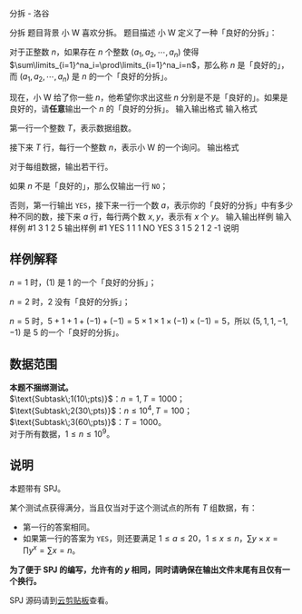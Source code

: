 



分拆 - 洛谷














分拆
题目背景
小 W 喜欢分拆。
题目描述
小 W 定义了一种「良好的分拆」：

对于正整数 $n$，如果存在 $n$ 个整数 $(a_1,a_2,\cdots,a_n)$ 使得 $\sum\limits_{i=1}^na_i=\prod\limits_{i=1}^na_i=n$，那么称 $n$ 是「良好的」，而 $(a_1,a_2,\cdots,a_n)$ 是 $n$ 的一个「良好的分拆」。

现在，小 W 给了你一些 $n$，他希望你求出这些 $n$ 分别是不是「良好的」。如果是良好的，请**任意**输出一个 $n$ 的「良好的分拆」。
输入输出格式
输入格式

第一行一个整数 $T$，表示数据组数。

接下来 $T$ 行，每行一个整数 $n$，表示小 W 的一个询问。
输出格式

对于每组数据，输出若干行。

如果 $n$ 不是「良好的」，那么仅输出一行 `NO`；

否则，第一行输出 `YES`，接下来一行一个数 $a$，表示你的「良好的分拆」中有多少种不同的数，接下来 $a$ 行，每行两个数 $x,y$，表示有 $x$ 个 $y$。
输入输出样例
输入样例 #1
3
1
2
5
输出样例 #1
YES
1
1 1
NO
YES
3
1 5
2 1
2 -1
说明
## 样例解释
$n=1$ 时，$(1)$ 是 $1$ 的一个「良好的分拆」；

$n=2$ 时，$2$ 没有「良好的分拆」；

$n=5$ 时，$5+1+1+(-1)+(-1)=5\times1\times1\times(-1)\times(-1)=5$，所以 $(5,1,1,-1,-1)$ 是 $5$ 的一个「良好的分拆」。
## 数据范围
**本题不捆绑测试。**  
$\text{Subtask\;1(10\;pts)}$：$n=1,T=1000$；  
$\text{Subtask\;2(30\;pts)}$：$n\le 10^4,T=100$；  
$\text{Subtask\;3(60\;pts)}$：$T=1000$。  
对于所有数据，$1\le n\le10^9$。
## 说明
本题带有 $\text{SPJ}$。

某个测试点获得满分，当且仅当对于这个测试点的所有 $T$ 组数据，有：
- 第一行的答案相同。
- 如果第一行的答案为 `YES`，则还要满足 $1\le a\le 20$，$1\le x\le n$，$\sum y\times x=\prod y^x=\sum x=n$。

**为了便于 $\text{SPJ}$ 的编写，允许有的 $y$ 相同，同时请确保在输出文件末尾有且仅有一个换行。**

$\text{SPJ}$ 源码请到[云剪贴板](https://www.luogu.com.cn/paste/tlhjg36n)查看。






